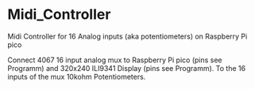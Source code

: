 # Midi_Controller
Midi Controller for 16 Analog inputs (aka potentiometers) on Raspberry Pi pico


Connect 4067 16 input analog mux to Raspberry Pi pico (pins see Programm) and 320x240 ILI9341 Display (pins see Programm).
To the 16 inputs of the mux 10kohm Potentiometers. 
